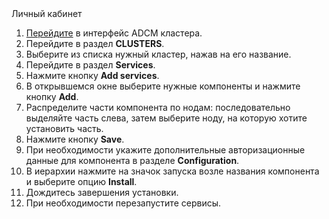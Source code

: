 <tabs>
<tablist>
<tab>Личный кабинет</tab>
</tablist>
<tabpanel>

1. [Перейдите](../../connect/) в интерфейс ADCM кластера.
1. Перейдите в раздел **CLUSTERS**.
1. Выберите из списка нужный кластер, нажав на его название.
1. Перейдите в раздел **Services**.
1. Нажмите кнопку **Add services**.
1. В открывшемся окне выберите нужные компоненты и нажмите кнопку **Add**.
1. Распределите части компонента по нодам: последовательно выделяйте часть слева, затем выберите ноду, на которую хотите установить часть.
1. Нажмите кнопку **Save**.
1. При необходимости укажите дополнительные авторизационные данные для компонента в разделе **Configuration**.
1. В иерархии нажмите на значок запуска возле названия компонента и выберите опцию **Install**.
1. Дождитесь завершения установки.
1. При необходимости перезапустите сервисы.

</tabpanel>
</tabs>
